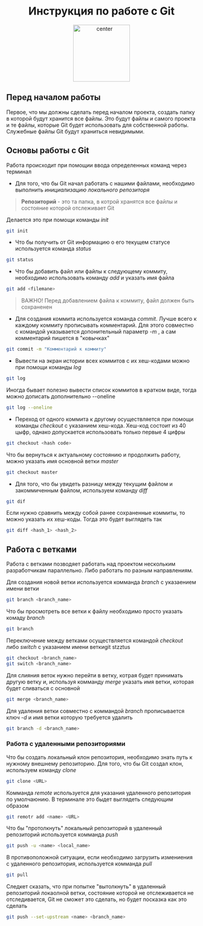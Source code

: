 <h1 style="text-align: center;">Инструкция по работе с Git</h1>

<div style="text-align: center;">
<img src="gitlogo.png" alt="center" width="150"/>
</div>

## Перед началом работы

Первое, что мы должны сделать перед началом проекта, создать папку в которой будут хранится все  файлы. Это будут файлы и самого проекта и те файлы, которые Git будет использовать для собственной работы. Служебные файлы Git будут храниться невидимыми.

## Основы работы с Git

Работа происходит при помощии ввода определенных команд через терминал
* Для того, что бы Git начал работать с нашими файлами, необходимо выполнить *инициализацию локального репозиторя*    

> **Репозиторий** - это та папка, в котрой хранятся все файлы и состояние которой отслеживает Git

Делается это при помощи команды *init*
```sh
git init
```
* Что бы получить от Git информацию о его текущем статусе используется команда *status*
```sh
git status
```
* Что бы добавить файл или файлы к следующему коммиту, необходимо использовать команду *add* и указать имя файла
```sh
git add <filemane>
```
> ВАЖНО! Перед добавлением файла к коммиту, файл должен быть сохраненен
* Для создания коммита используется команда *commit*. Лучше всего к каждому коммиту прописывать комментарий. Для этого совместно с командой указывается допонительный параметр *-m* , а сам комментарий пишется в "ковычках"
```sh
git commit -m "Комментарий к коммиту"
```
* Вывести на экран истории всех коммитов с их хеш-кодами можно при помощи команды *log*
```sh
git log
```
Иногда бывает полезно вывести список коммитов в кратком виде, тогда можно дописать дополнительно --oneline
```sh
git log --oneline
```
* Переход от одного коммита к другому осуществляется при помощи команды *checkout* с указанием хеш-кода. Хеш-код состоит из 40 цыфр, однако допускается использовать только первые 4 цифры
```sh
git checkout <hash code>
```
Что бы вернуться к актуальному состоянию и продолжить работу, можно указать имя основной ветки *master*
```sh
git checkout master
```
* Для того, что бы увидеть разницу между текущим файлом и закоммиченным файлом, используем команду *diff*
```sh
git dif
```
Если нужно сравнить между собой ранее сохраненные коммиты, то можно указать их хеш-коды. Тогда это будет выглядеть так
```sh
git diff <hash_1> <hash_2>
```

## Работа с ветками

Работа с ветками позводяет работать над проектом нескольким разработчикам параллельно. Либо работать по разным направлениям.

Для создания новой ветки используется комманда *branch* с указаением имени ветки

```sh
git branch <branch_name>
```

Что бы просмотреть все ветки к файлу необходимо просто указать комаду *branch*

```sh
git branch
```

Переключение между ветками осуществляется командой *checkout* либо *switch* с указанием имени веткиgit stzztus

```sh
git checkout <branch_name>
git switch <branch_name>
```

Для слияния веток нужно перейти в ветку, котрая будет принимать другую ветку и,  используя комманду *merge* указать имя ветки, которая будет сливаться с основной
```sh
git merge <branch_name>
```


Для удаления ветки совместно с коммандой *branch* прописывается ключ *-d* и имя ветки которую требуется удалить
```sh
git branch -d <branch_name>
```
### Работа с удаленными репозиториями

Что бы создать локальный клон репозитория, необходимо знать путь к нужному внешнему репозиторию.
Для того, что бы Git создал клон, используем команду *clone*


```sh
git clone <URL>
```

Комманда *remote* используется для указания удаленного репозитория по умолчаюнию. В терминале это быдет выглядеть следующим образом

```sh
git remotr add <name> <URL>
```

Что бы "протолкнуть" локальный репозиторий в удаленный репозиторий используется комманда *push*

```sh
git push -u <name> <local_name>
```

В противоположной ситуации, если необходимо загрузить измениения с удаленного репозитория, используется комманда *pull*

```sh
git pull
```

Следкет сказать, что при попытке "вытолкнуть" в удаленный репозиторий  локаолной ветки, состояние которой не отслеживается не отследивается, Git не сможет это сделать, но будет посказка как это сделать

```sh 
git push --set-upstream <name> <branch_name>
```

